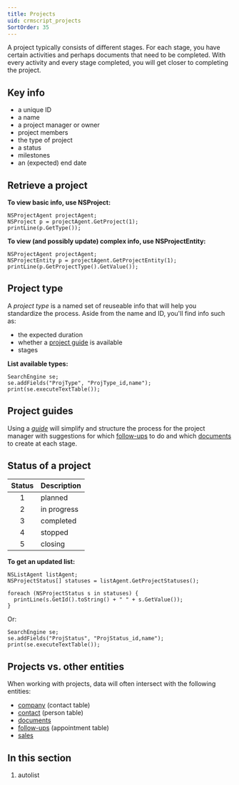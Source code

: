 ```yaml
---
title: Projects
uid: crmscript_projects
SortOrder: 35
---
```


A project typically consists of different stages. For each stage, you have certain activities and perhaps documents that need to be completed. With every activity and every stage completed, you will get closer to completing the project.

## Key info

* a unique ID
* a name
* a project manager or owner
* project members
* the type of project
* a status
* milestones
* an (expected) end date

## Retrieve a project

**To view basic info, use NSProject:**

```crmscript
NSProjectAgent projectAgent;
NSProject p = projectAgent.GetProject(1);
printLine(p.GetType());
```

**To view (and possibly update) complex info, use NSProjectEntity:**

```crmscript!
NSProjectAgent projectAgent;
NSProjectEntity p = projectAgent.GetProjectEntity(1);
printLine(p.GetProjectType().GetValue());
```

## Project type

A *project type* is a named set of reuseable info that will help you standardize the process. Aside from the name and ID, you'll find info such as:

* the expected duration
* whether a [project guide](@crmscript_project-guides) is available
* stages

**List available types:**

```crmscript!
SearchEngine se;
se.addFields("ProjType", "ProjType_id,name");
print(se.executeTextTable());
```

## Project guides

Using a [*guide*](xref:crmscript_project-guides) will simplify and structure the process for the project manager with suggestions for which [follow-ups](xref:crmscript_followups) to do and which [documents](xref:crmscript-docs) to create at each stage.

## Status of a project

| Status | Description |
|:------:|:------------|
| 1      | planned     |
| 2      | in progress |
| 3      | completed   |
| 4      | stopped     |
| 5      | closing     |

**To get an updated list:**

```crmscript!
NSListAgent listAgent;
NSProjectStatus[] statuses = listAgent.GetProjectStatuses();

foreach (NSProjectStatus s in statuses) {
  printLine(s.GetId().toString() + " " + s.GetValue());
}
```

Or:

```crmscript!
SearchEngine se;
se.addFields("ProjStatus", "ProjStatus_id,name");
print(se.executeTextTable());
```

## Projects vs. other entities

When working with projects, data will often intersect with the following entities:

* [company](xref:crmscript-class-company) (contact table)
* [contact](xref:crmscript-class-customer) (person table)
* [documents](xref:crmscript-docs)
* [follow-ups](xref:crmscript_followups) (appointment table)
* [sales](xref:crmscript_sales)

## In this section

1. autolist
